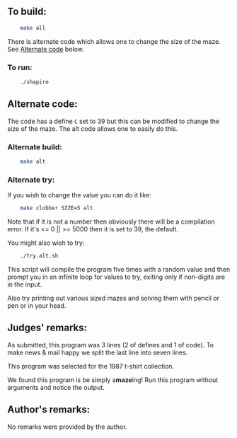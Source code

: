 ## To build:

```sh
    make all
```

There is alternate code which allows one to change the size of the maze. See
[Alternate code](#alternate-code) below.


### To run:

```sh
    ./shapiro
```


## Alternate code:

The code has a define `C` set to 39 but this can be modified to change the size
of the maze. The alt code allows one to easily do this.


### Alternate build:

```sh
    make alt
```


### Alternate try:

If you wish to change the value you can do it like:

```sh
    make clobber SIZE=5 alt
```

Note that if it is not a number then obviously there will be a compilation
error. If it's <= 0 || >= 5000 then it is set to 39, the default.

You might also wish to try:

```sh
    ./try.alt.sh
```

This script will compile the program five times with a random value and then
prompt you in an infinite loop for values to try, exiting only if non-digits are
in the input.

Also try printing out various sized mazes and solving them with pencil or pen or
in your head.


## Judges' remarks:

As submitted, this program was 3 lines (2 of defines and 1 of code).
To make news & mail happy we split the last line into seven lines.

This program was selected for the 1987 t-shirt collection.

We found this program is be simply a**maze**ing! Run this program without
arguments and notice the output.


## Author's remarks:

No remarks were provided by the author.


<!--

    Copyright © 1984-2024 by Landon Curt Noll. All Rights Reserved.

    You are free to share and adapt this file under the terms of this license:

	Creative Commons Attribution-ShareAlike 4.0 International (CC BY-SA 4.0)

    For more information, see:

	https://creativecommons.org/licenses/by-sa/4.0/

-->
